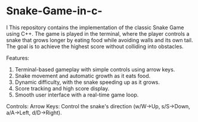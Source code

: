 # Snake-Game-in-c-
I This repository contains the implementation of the classic Snake Game using C++. The game is played in the terminal, where the player controls a snake that grows longer by eating food while avoiding walls and its own tail. The goal is to achieve the highest score without colliding into obstacles.

Features:
1. Terminal-based gameplay with simple controls using arrow keys.
2. Snake movement and automatic growth as it eats food.
3. Dynamic difficulty, with the snake speeding up as it grows.
4. Score tracking and high score display.
5. Smooth user interface with a real-time game loop.

Controls:
Arrow Keys: Control the snake's direction (w/W->Up, s/S->Down, a/A->Left, d/D->Right).
